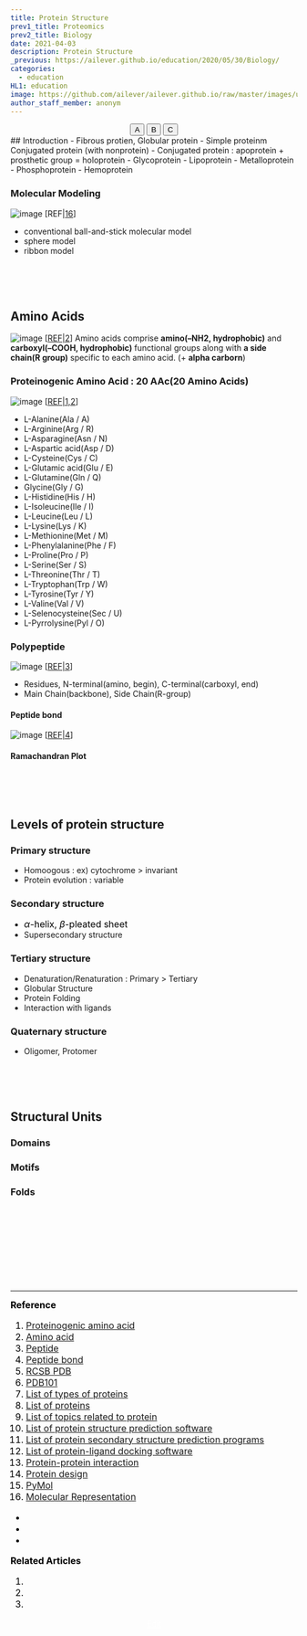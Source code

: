 ```yaml
---
title: Protein Structure
prev1_title: Proteomics
prev2_title: Biology
date: 2021-04-03
description: Protein Structure
_previous: https://ailever.github.io/education/2020/05/30/Biology/
categories:
  - education
HL1: education
image: https://github.com/ailever/ailever.github.io/raw/master/images/unsplash/gray_Biology.png
author_staff_member: anonym
---
```


<!-- Top Block -->
<div align="center" class="top_btn_box">
  <button class="top_btn" type="button" onclick="location.href='#'">A</button>
  <button class="top_btn" type="button" onclick="location.href='#'">B</button>
  <button class="top_btn" type="button" onclick="location.href='#'">C</button>
</div>
<!-- Top Block -->
## Introduction
- Fibrous protien, Globular protein
- Simple proteinm Conjugated protein (with nonprotein)
  - Conjugated protein : apoprotein + prosthetic group = holoprotein 
    - Glycoprotein
    - Lipoprotein
    - Metalloprotein
    - Phosphoprotein
    - Hemoprotein

### Molecular Modeling
![image](https://user-images.githubusercontent.com/52376448/114812029-2abefd80-9dea-11eb-8658-7bf47554b503.png)
[REF|<a href="#REF">16</a>]
- conventional ball-and-stick molecular model
- sphere model
- ribbon model


<br><br><br>
## Amino Acids
![image](https://user-images.githubusercontent.com/52376448/113742070-33099f80-973d-11eb-9a4d-5a7f2428af26.png)
[<a href="#REF">REF|2</a>]
Amino acids comprise **amino(–NH2, hydrophobic)** and **carboxyl(–COOH, hydrophobic)** functional groups along with **a side chain(R group)** specific to each amino acid. (+ **alpha carborn**)

### Proteinogenic Amino Acid : 20 AAc(20 Amino Acids)
![image](https://user-images.githubusercontent.com/52376448/113735322-1bc7b380-9737-11eb-864b-0af3eec78fb2.png)
[<a href="#REF">REF|1,2</a>]
- L-Alanine(Ala / A)
- L-Arginine(Arg / R)
- L-Asparagine(Asn / N)
- L-Aspartic acid(Asp / D)
- L-Cysteine(Cys / C)
- L-Glutamic acid(Glu / E)
- L-Glutamine(Gln / Q)
- Glycine(Gly / G)
- L-Histidine(His / H)
- L-Isoleucine(Ile / I)
- L-Leucine(Leu / L)
- L-Lysine(Lys / K)
- L-Methionine(Met / M)
- L-Phenylalanine(Phe / F)
- L-Proline(Pro / P)
- L-Serine(Ser / S)
- L-Threonine(Thr / T)
- L-Tryptophan(Trp / W)
- L-Tyrosine(Tyr / Y)
- L-Valine(Val / V)
- L-Selenocysteine(Sec / U)
- L-Pyrrolysine(Pyl / O)

### Polypeptide
![image](https://user-images.githubusercontent.com/52376448/113738126-98f42800-9739-11eb-8782-dda8ef22a265.png)
[<a href="#REF">REF|3</a>]  

- Residues, N-terminal(amino, begin), C-terminal(carboxyl, end)
- Main Chain(backbone), Side Chain(R-group)

#### Peptide bond
![image](https://user-images.githubusercontent.com/52376448/113739350-aa89ff80-973a-11eb-84dd-d3408551abe1.png)
[<a href="#REF">REF|4</a>]  

#### Ramachandran Plot



<br><br><br>
## Levels of protein structure
### Primary structure
- Homoogous : ex) cytochrome > invariant
- Protein evolution : variable

### Secondary structure
- <span align="left" style="font-size:medium;font-weight:normal;color:black;background-color:unset;">$\alpha$-helix, $\beta$-pleated sheet</span>
- Supersecondary structure

### Tertiary structure
- Denaturation/Renaturation : Primary > Tertiary
- Globular Structure
- Protein Folding
- Interaction with ligands 

### Quaternary structure
- Oligomer, Protomer


<br><br><br>
## Structural Units
### Domains
### Motifs
### Folds

<!-- Content Block -->
<div align="left" style="font-size:medium;font-weight:normal;color:black;background-color:unset;">　<br><br></div>
<div align="left" style="font-size:medium;font-weight:normal;color:black;background-color:unset;">　<br><br></div>
<div align="left" style="font-size:medium;font-weight:normal;color:black;background-color:unset;">　<br><br></div>
<!-- Content Block -->

---

<!-- Reference Block -->
<div align="left" style="font-size:medium;font-weight:normal;color:black;background-color:unset;">
<b id='REF'>Reference</b>
<ol>
  <li><a href="https://en.wikipedia.org/wiki/Proteinogenic_amino_acid">Proteinogenic amino acid</a></li>
  <li><a href="https://en.wikipedia.org/wiki/Amino_acid">Amino acid</a></li>
  <li><a href="https://en.wikipedia.org/wiki/Peptide">Peptide</a></li>
  <li><a href="https://en.wikipedia.org/wiki/Peptide_bond">Peptide bond</a></li>
  <li><a href="https://www.rcsb.org/">RCSB PDB</a></li>
  <li><a href="http://pdb101.rcsb.org/">PDB101</a></li>
  <li><a href="https://en.wikipedia.org/wiki/List_of_types_of_proteins">List of types of proteins</a></li>
  <li><a href="https://en.wikipedia.org/wiki/List_of_proteins">List of proteins</a></li>
  <li><a href="https://en.wikipedia.org/wiki/List_of_topics_related_to_protein">List of topics related to protein</a></li>
  <li><a href="https://en.wikipedia.org/wiki/List_of_protein_structure_prediction_software">List of protein structure prediction software</a></li>
  <li><a href="https://en.wikipedia.org/wiki/List_of_protein_secondary_structure_prediction_programs">List of protein secondary structure prediction programs</a></li>
  <li><a href="https://en.wikipedia.org/wiki/List_of_protein-ligand_docking_software">List of protein-ligand docking software</a></li>
  <li><a href="https://en.wikipedia.org/wiki/Protein%E2%80%93protein_interaction">Protein-protein interaction</a></li>
  <li><a href="https://en.wikipedia.org/wiki/Protein_design">Protein design</a></li>
  <li><a href="https://pymol.org/2/">PyMol</a></li>
  <li><a href="http://www.cgl.ucsf.edu/chimera/1.1700/docs/UsersGuide/representation.html">Molecular Representation</a></li>
</ol>
<ul>
  <li><a href="#"></a></li>
  <li><a href="#"></a></li>
  <li><a href="#"></a></li>
</ul>
</div>
<!-- Reference Block -->

<!-- Article Block -->
<div align="left" style="font-size:medium;font-weight:normal;color:black;background-color:unset;">
<b id='ART'>Related Articles</b>
<ol>
  <li><a href="#"></a></li>
  <li><a href="#"></a></li>
  <li><a href="#"></a></li>
</ol>
</div>
<!-- Article Block -->

<!-- Bottom Block -->
<div align="center" class="bottom_btn_box">
  <span class="bottom_btn"><a href="https://github.com/ailever/ailever.github.io/blob/master/_posts/education/2021-04-03-_BIO-prt-en-protein-structure.md" target="_blank" style="color:white">Edit</a></span>
</div>
<!-- Bottom Block -->

<!-- Notice
# Mathematical Expression
- outline : $  $
- inline  : $$  $$

# Default Div Tag
- align : left, right, center
- font-size : xx-small, x-small, small, medium, large, x-large, xx-large
- font-weight : normal, bold
- color : red, orange, yellow, green, cyan, blue, purple, pink, white, gray, brown
- background-color : red, orange, yellow, green, cyan, blue, purple, pink, white, gray, brown

# Html Ref
- color code : https://htmlcolorcodes.com/
- tags : https://www.w3schools.com/tags/default.asp
- attributes : https://www.w3schools.com/tags/ref_attributes.asp
Notice -->


